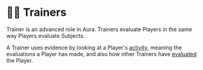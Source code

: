 # 👨‍🏫 Trainers

Trainer is an advanced role in Aura. Trainers evaluate Players in the same way Players evaluate Subjects.

A Trainer uses evidence by looking at a Player's [activity](activity.md), meaning the evaluations a Player has made, and also how other Trainers have [evaluated](../evidence/evaluations.md) the Player.
